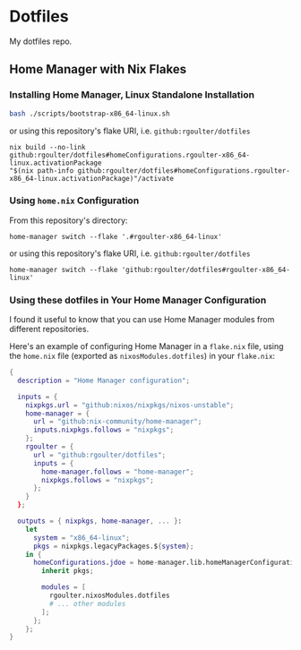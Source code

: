 # Dotfiles

My dotfiles repo.

## Home Manager with Nix Flakes

### Installing Home Manager, Linux Standalone Installation

``` sh
bash ./scripts/bootstrap-x86_64-linux.sh
```

or using this repository's flake URI, i.e. `github:rgoulter/dotfiles`

```
nix build --no-link github:rgoulter/dotfiles#homeConfigurations.rgoulter-x86_64-linux.activationPackage
"$(nix path-info github:rgoulter/dotfiles#homeConfigurations.rgoulter-x86_64-linux.activationPackage)"/activate
```

### Using `home.nix` Configuration

From this repository's directory:

```
home-manager switch --flake '.#rgoulter-x86_64-linux'
```

or using this repository's flake URI, i.e. `github:rgoulter/dotfiles`

```
home-manager switch --flake 'github:rgoulter/dotfiles#rgoulter-x86_64-linux'
```

### Using these dotfiles in Your Home Manager Configuration

I found it useful to know that you can use Home Manager modules
from different repositories.

Here's an example of configuring Home Manager in a `flake.nix` file,
using the `home.nix` file (exported as `nixosModules.dotfiles`) in
your `flake.nix`:

``` nix
{
  description = "Home Manager configuration";

  inputs = {
    nixpkgs.url = "github:nixos/nixpkgs/nixos-unstable";
    home-manager = {
      url = "github:nix-community/home-manager";
      inputs.nixpkgs.follows = "nixpkgs";
    };
    rgoulter = {
      url = "github:rgoulter/dotfiles";
      inputs = {
        home-manager.follows = "home-manager";
        nixpkgs.follows = "nixpkgs";
      };
    }
  };

  outputs = { nixpkgs, home-manager, ... }:
    let
      system = "x86_64-linux";
      pkgs = nixpkgs.legacyPackages.${system};
    in {
      homeConfigurations.jdoe = home-manager.lib.homeManagerConfiguration {
        inherit pkgs;

        modules = [
          rgoulter.nixosModules.dotfiles
          # ... other modules
        ];
      };
    };
}
```
